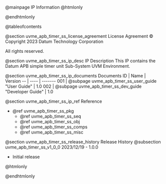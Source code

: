 @mainpage IP Information
@htmlonly
<div class="autonumbering">
@endhtmlonly


@tableofcontents


@section uvme_apb_timer_ss_license_agreement License Agreement
© Copyright 2023 Datum Technology Corporation

All rights reserved.


@section uvme_apb_timer_ss_ip_desc IP Description
This IP contains the Datum APB simple timer unit Sub-System UVM Environment.



@section uvme_apb_timer_ss_ip_documents Documents
ID | Name | Version
-- | ---- | -------
001 | @subpage uvme_apb_timer_ss_user_guide "User Guide" | 1.0
002 | @subpage uvme_apb_timer_ss_dev_guide "Developer Guide" | 1.0


@section uvme_apb_timer_ss_ip_ref Reference
 * @ref uvme_apb_timer_ss_pkg
   * @ref uvme_apb_timer_ss_seq
   * @ref uvme_apb_timer_ss_obj
   * @ref uvme_apb_timer_ss_comps
   * @ref uvme_apb_timer_ss_misc


@section uvme_apb_timer_ss_release_history Release History
@subsection uvme_apb_timer_ss_v1_0_0 2023/12/19 - 1.0.0
- Initial release


@htmlonly
</div>
@endhtmlonly